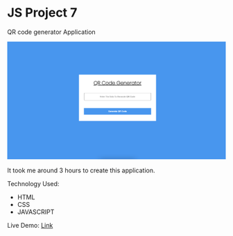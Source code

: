 # JS Project 7

QR code generator Application

![thumbnail](./Image/Project.png)

It took me around 3 hours to create this application.

Technology Used:
- HTML
- CSS
- JAVASCRIPT


Live Demo: [Link]()